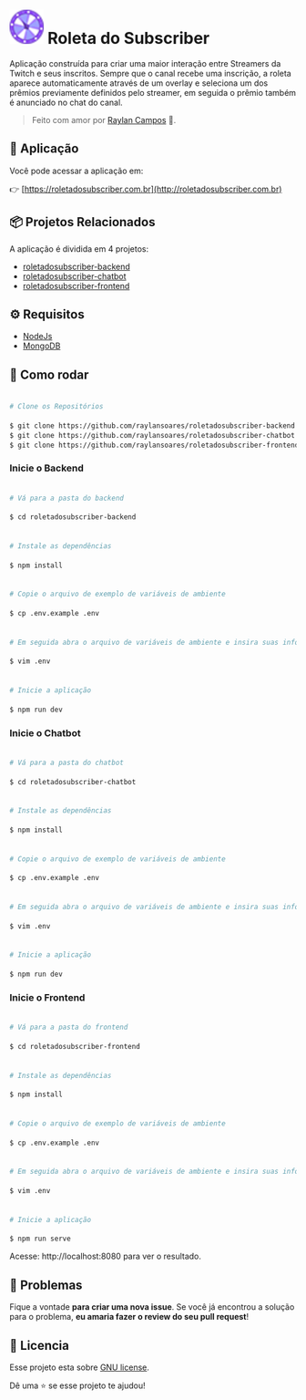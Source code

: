 # <img src="https://raw.githubusercontent.com/raylansoares/roletadosubscriber-frontend/master/src/assets/images/logo_small.svg"> Roleta do Subscriber

Aplicação construída para criar uma maior interação entre Streamers da Twitch e seus inscritos. Sempre que o canal recebe uma inscrição, a roleta aparece automaticamente através de um overlay e seleciona um dos prêmios previamente definidos pelo streamer, em seguida o prêmio também é anunciado no chat do canal.

> Feito com amor por [Raylan Campos](https://github.com/raylansoares) 🚀.

## :eyes: Aplicação
Você pode acessar a aplicação em:

👉 [https://roletadosubscriber.com.br](http://roletadosubscriber.com.br)

## 📦 Projetos Relacionados

A aplicação é dividida em 4 projetos:
* [roletadosubscriber-backend](https://github.com/raylansoares/roletadosubscriber-backend)
* [roletadosubscriber-chatbot](https://github.com/raylansoares/roletadosubscriber-chatbot)
* [roletadosubscriber-frontend](https://github.com/raylansoares/roletadosubscriber-frontend)


## ⚙️ Requisitos

* [NodeJs](https://nodejs.org/en/)
* [MongoDB](https://www.mongodb.com/)

## :construction_worker: Como rodar

```bash

# Clone os Repositórios

$ git clone https://github.com/raylansoares/roletadosubscriber-backend
$ git clone https://github.com/raylansoares/roletadosubscriber-chatbot
$ git clone https://github.com/raylansoares/roletadosubscriber-frontend

```

###  Inicie o Backend

```bash

# Vá para a pasta do backend

$ cd roletadosubscriber-backend


# Instale as dependências

$ npm install


# Copie o arquivo de exemplo de variáveis de ambiente

$ cp .env.example .env


# Em seguida abra o arquivo de variáveis de ambiente e insira suas informações

$ vim .env


# Inicie a aplicação

$ npm run dev

```

###  Inicie o Chatbot

```bash

# Vá para a pasta do chatbot

$ cd roletadosubscriber-chatbot


# Instale as dependências

$ npm install


# Copie o arquivo de exemplo de variáveis de ambiente

$ cp .env.example .env


# Em seguida abra o arquivo de variáveis de ambiente e insira suas informações

$ vim .env


# Inicie a aplicação

$ npm run dev

```

### Inicie o Frontend

```bash

# Vá para a pasta do frontend

$ cd roletadosubscriber-frontend


# Instale as dependências

$ npm install


# Copie o arquivo de exemplo de variáveis de ambiente

$ cp .env.example .env


# Em seguida abra o arquivo de variáveis de ambiente e insira suas informações

$ vim .env


# Inicie a aplicação

$ npm run serve

```
Acesse: http://localhost:8080 para ver o resultado.

## :bug: Problemas

Fique a vontade **para criar uma nova issue**. Se você já encontrou a solução para o problema, **eu amaria fazer o review do seu pull request**!

## :closed_book: Licencia

Esse projeto esta sobre [GNU license](./LICENSE).

Dê uma ⭐️ se esse projeto te ajudou!
